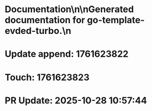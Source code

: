 # Documentation\n\nGenerated documentation for go-template-evded-turbo.\n

# Update append: 1761623822

# Touch: 1761623823

# PR Update: 2025-10-28 10:57:44
